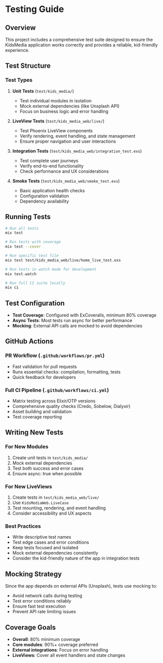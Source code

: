 # Testing Guide

## Overview

This project includes a comprehensive test suite designed to ensure the KidsMedia application works correctly and provides a reliable, kid-friendly experience.

## Test Structure

### Test Types

1. **Unit Tests** (`test/kids_media/`)
   - Test individual modules in isolation
   - Mock external dependencies (like Unsplash API)
   - Focus on business logic and error handling

2. **LiveView Tests** (`test/kids_media_web/live/`)
   - Test Phoenix LiveView components
   - Verify rendering, event handling, and state management
   - Ensure proper navigation and user interactions

3. **Integration Tests** (`test/kids_media_web/integration_test.exs`)
   - Test complete user journeys
   - Verify end-to-end functionality
   - Check performance and UX considerations

4. **Smoke Tests** (`test/kids_media_web/smoke_test.exs`)
   - Basic application health checks
   - Configuration validation
   - Dependency availability

## Running Tests

```bash
# Run all tests
mix test

# Run tests with coverage
mix test --cover

# Run specific test file
mix test test/kids_media_web/live/home_live_test.exs

# Run tests in watch mode for development
mix test.watch

# Run full CI suite locally
mix ci
```

## Test Configuration

- **Test Coverage**: Configured with ExCoveralls, minimum 80% coverage
- **Async Tests**: Most tests run async for better performance
- **Mocking**: External API calls are mocked to avoid dependencies

## GitHub Actions

### PR Workflow (`.github/workflows/pr.yml`)
- Fast validation for pull requests
- Runs essential checks: compilation, formatting, tests
- Quick feedback for developers

### Full CI Pipeline (`.github/workflows/ci.yml`)
- Matrix testing across Elixir/OTP versions
- Comprehensive quality checks (Credo, Sobelow, Dialyxir)
- Asset building and validation
- Test coverage reporting

## Writing New Tests

### For New Modules
1. Create unit tests in `test/kids_media/`
2. Mock external dependencies
3. Test both success and error cases
4. Ensure async: true when possible

### For New LiveViews
1. Create tests in `test/kids_media_web/live/`
2. Use `KidsMediaWeb.LiveCase`
3. Test mounting, rendering, and event handling
4. Consider accessibility and UX aspects

### Best Practices
- Write descriptive test names
- Test edge cases and error conditions
- Keep tests focused and isolated
- Mock external dependencies consistently
- Consider the kid-friendly nature of the app in integration tests

## Mocking Strategy

Since the app depends on external APIs (Unsplash), tests use mocking to:
- Avoid network calls during testing
- Test error conditions reliably
- Ensure fast test execution
- Prevent API rate limiting issues

## Coverage Goals

- **Overall**: 80% minimum coverage
- **Core modules**: 90%+ coverage preferred
- **External integrations**: Focus on error handling
- **LiveViews**: Cover all event handlers and state changes